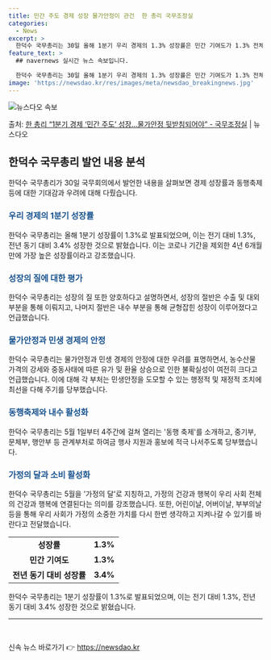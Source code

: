 ```yaml
---
title: 민간 주도 경제 성장 물가안정이 관건  한 총리 국무조정실
categories:
  - News
excerpt: >
  한덕수 국무총리는 30일 올해 1분기 우리 경제의 1.3% 성장률은 민간 기여도가 1.3% 전체를 차지하며 …
feature_text: >
  ## navernews 실시간 뉴스 속보입니다.

  한덕수 국무총리는 30일 올해 1분기 우리 경제의 1.3% 성장률은 민간 기여도가 1.3% 전체를 차지하며 …
image: 'https://newsdao.kr/res/images/meta/newsdao_breakingnews.jpg'
---
```


![뉴스다오 속보](https://newsdao.kr/res/images/meta/newsdao_breakingnews.jpg)

<p>출처: <a href="https://newsdao.kr/3704" rel="dofollow">한 총리 “1분기 경제 ‘민간 주도’ 성장…물가안정 뒷받침되어야”  - 국무조정실</a> | 뉴스다오</p>

<h2 data-ke-size="size26">한덕수 국무총리 발언 내용 분석</h2>
<p data-ke-size="size16">한덕수 국무총리가 30일 국무회의에서 발언한 내용을 살펴보면 경제 성장률과 동행축제 등에 대한 기대감과 우려에 대해 다뤘습니다.</p>

<h3><b><span style="color: #1a5490;">우리 경제의 1분기 성장률</span></b></h3>
<p data-ke-size="size16">한덕수 국무총리는 올해 1분기 성장률이 1.3%로 발표되었으며, 이는 전기 대비 1.3%, 전년 동기 대비 3.4% 성장한 것으로 밝혔습니다. 이는 코로나 기간을 제외한 4년 6개월 만에 가장 높은 성장률이라고 강조했습니다.</p>

<h3><b><span style="color: #1a5490;">성장의 질에 대한 평가</span></b></h3>
<p data-ke-size="size16">한덕수 국무총리는 성장의 질 또한 양호하다고 설명하면서, 성장의 절반은 수출 및 대외 부분을 통해 이뤄지고, 나머지 절반은 내수 부분을 통해 균형잡힌 성장이 이루어졌다고 언급했습니다.</p>

<h3><b><span style="color: #1a5490;">물가안정과 민생 경제의 안정</span></b></h3>
<p data-ke-size="size16">한덕수 국무총리는 물가안정과 민생 경제의 안정에 대한 우려를 표명하면서, 농수산물 가격의 강세와 중동사태에 따른 유가 및 환율 상승으로 인한 불확실성이 여전히 크다고 언급했습니다. 이에 대해 각 부처는 민생안정을 도모할 수 있는 행정적 및 재정적 조치에 최선을 다해 주기를 당부했습니다.</p>

<h3><b><span style="color: #1a5490;">동행축제와 내수 활성화</span></b></h3>
<p data-ke-size="size16">한덕수 국무총리는 5월 1일부터 4주간에 걸쳐 열리는 '동행 축제'를 소개하고, 중기부, 문체부, 행안부 등 관계부처로 하여금 행사 지원과 홍보에 적극 나서주도록 당부했습니다.</p>

<h3><b><span style="color: #1a5490;">가정의 달과 소비 활성화</span></b></h3>
<p data-ke-size="size16">한덕수 국무총리는 5월을 '가정의 달'로 지칭하고, 가정의 건강과 행복이 우리 사회 전체의 건강과 행복에 연결된다는 의미를 강조했습니다. 또한, 어린이날, 어버이날, 부부의날 등을 통해 우리 사회가 가정의 소중한 가치를 다시 한번 생각하고 지켜나갈 수 있기를 바란다고 전달했습니다.</p>

<table>
  <tr>
    <td style="text-align: center; height: 17px;"><b>성장률</b></td>
    <td style="text-align: center; height: 17px;"><b>1.3%</b></td>
  </tr>
  <tr>
    <td style="text-align: center; height: 17px;"><b>민간 기여도</b></td>
    <td style="text-align: center; height: 17px;"><b>1.3%</b></td>
  </tr>
  <tr>
    <td style="text-align: center; height: 17px;"><b>전년 동기 대비 성장률</b></td>
    <td style="text-align: center; height: 17px;"><b>3.4%</b></td>
  </tr>
</table>
<p data-ke-size="size16">한덕수 국무총리는 1분기 성장률이 1.3%로 발표되었으며, 이는 전기 대비 1.3%, 전년 동기 대비 3.4% 성장한 것으로 밝혔습니다.</p>

<hr>
<p data-ke-size="size16">&nbsp;</p> 

신속 뉴스 바로가기 👉 <a href="https://newsdao.kr" rel="dofollow">https://newsdao.kr</a>


